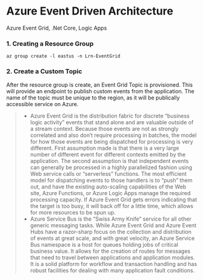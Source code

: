 # Azure Event Driven Architecture
Azure Event Grid, .Net Core, Logic Apps

### 1. Creating a Resource Group
```console
az group create -l eastus -n Lrn-EventGrid
```
### 2. Create a Custom Topic
After the resource group is create, an Event Grid Topic is provisioned. This will provide an endpoint
to publish custom events from the application. The name of the topic must be unique to the region, as
it will be publically accessible service on Azure.

> * Azure Event Grid is the distribution fabric for discrete “business logic activity” events that stand alone and are valuable outside of a stream context. Because those   events are not as strongly correlated and also don’t require processing in batches, the model for how those events are being dispatched for processing is very different.
> First assumption made is that there is a very large number of different event for different contexts emitted by the application.
> The second assumption is that independent events can generally be processed in a highly parallelized fashion using Web service calls or “serverless” functions. The most efficient model for dispatching events to those handlers is to “push” them out, and have the existing auto-scaling capabilities of the Web site, Azure Functions, or Azure Logic Apps manage the required processing capacity. If Azure Event Grid gets errors indicating that the target is too busy, it will back off for a little time, which allows for more resources to be spun up.
> * Azure Service Bus is the “Swiss Army Knife” service for all other generic messaging tasks. While Azure Event Grid and Azure Event Hubs have a razor-sharp focus on the collection and distribution of events at great scale, and with great velocity, an Azure Service Bus namespace is a host for queues holding jobs of critical business value. It allows for the creation of routes for messages that need to travel between applications and application modules. It is a solid platform for workflow and transaction handling and has robust facilities for dealing with many application fault conditions.